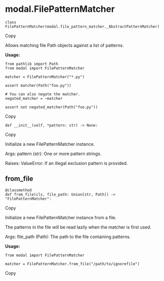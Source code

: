 # modal.FilePatternMatcher

    
    
    class FilePatternMatcher(modal.file_pattern_matcher._AbstractPatternMatcher)

Copy

Allows matching file Path objects against a list of patterns.

**Usage:**

    
    
    from pathlib import Path
    from modal import FilePatternMatcher
    
    matcher = FilePatternMatcher("*.py")
    
    assert matcher(Path("foo.py"))
    
    # You can also negate the matcher.
    negated_matcher = ~matcher
    
    assert not negated_matcher(Path("foo.py"))

Copy

    
    
    def __init__(self, *pattern: str) -> None:

Copy

Initialize a new FilePatternMatcher instance.

Args: pattern (str): One or more pattern strings.

Raises: ValueError: If an illegal exclusion pattern is provided.

## from_file

    
    
    @classmethod
    def from_file(cls, file_path: Union[str, Path]) -> "FilePatternMatcher":

Copy

Initialize a new FilePatternMatcher instance from a file.

The patterns in the file will be read lazily when the matcher is first used.

Args: file_path (Path): The path to the file containing patterns.

**Usage:**

    
    
    from modal import FilePatternMatcher
    
    matcher = FilePatternMatcher.from_file("/path/to/ignorefile")

Copy


